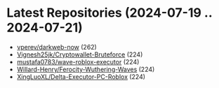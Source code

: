 # Latest Repositories (2024-07-19 .. 2024-07-21)

- [vperev/darkweb-now](https://github.com/vperev/darkweb-now) (262)
- [Vignesh25jk/Cryptowallet-Bruteforce](https://github.com/Vignesh25jk/Cryptowallet-Bruteforce) (224)
- [mustafa0783/wave-roblox-executor](https://github.com/mustafa0783/wave-roblox-executor) (224)
- [Willard-Henry/Ferocity-Wuthering-Waves](https://github.com/Willard-Henry/Ferocity-Wuthering-Waves) (224)
- [XingLuoXL/Delta-Executor-PC-Roblox](https://github.com/XingLuoXL/Delta-Executor-PC-Roblox) (224)
